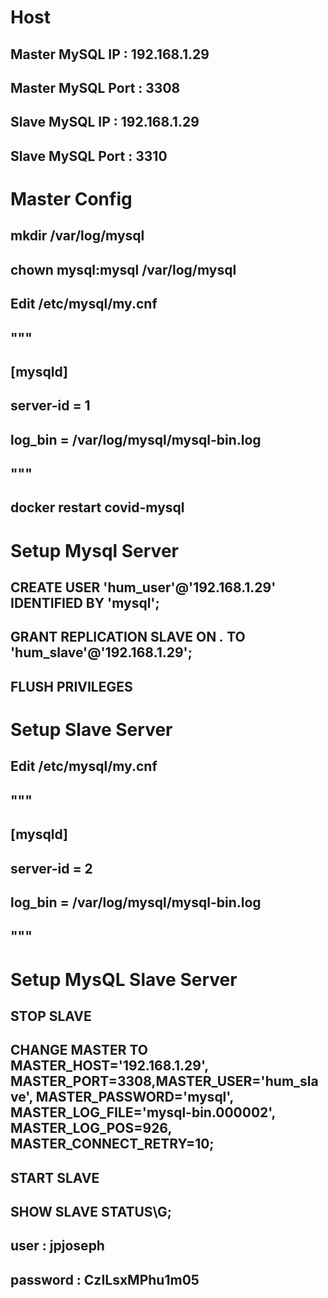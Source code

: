 # Host

## Master MySQL IP : 192.168.1.29
## Master MySQL Port : 3308

## Slave MySQL IP : 192.168.1.29
## Slave MySQL Port : 3310


# Master Config
## mkdir /var/log/mysql

## chown mysql:mysql /var/log/mysql

## Edit /etc/mysql/my.cnf
## """
## [mysqld]
## server-id = 1
## log_bin = /var/log/mysql/mysql-bin.log
## """

## docker restart covid-mysql

# Setup Mysql Server
## CREATE USER 'hum_user'@'192.168.1.29' IDENTIFIED BY 'mysql';
## GRANT REPLICATION SLAVE ON *.* TO 'hum_slave'@'192.168.1.29';
## FLUSH PRIVILEGES


# Setup Slave Server
## Edit /etc/mysql/my.cnf
## """
## [mysqld]
## server-id = 2
## log_bin = /var/log/mysql/mysql-bin.log
## """

# Setup MysQL Slave Server
## STOP SLAVE
## CHANGE MASTER TO MASTER_HOST='192.168.1.29', MASTER_PORT=3308,MASTER_USER='hum_slave', MASTER_PASSWORD='mysql', MASTER_LOG_FILE='mysql-bin.000002', MASTER_LOG_POS=926, MASTER_CONNECT_RETRY=10;

## START SLAVE
## SHOW SLAVE STATUS\G;


## user : jpjoseph
## password : CzILsxMPhu1m05